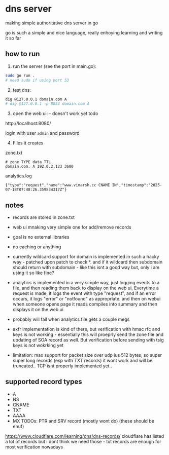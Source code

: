 # dns server

making simple authoritative dns server in go

go is such a simple and nice language, really enhoying learning and writing it so far

## how to run

1. run the server (see the port in main.go):

```sh
sudo go run .
# need sudo if using port 53 
```


2. test dns:

```sh
dig @127.0.0.1 domain.com A
# dig @127.0.0.1 -p 8053 domain.com A
```

3. open the web ui: - doesn't work yet todo

http://localhost:8080/

login with user `admin` and password 

4. Files it creates

zone.txt
```
# zone TYPE data TTL
domain.com. A 192.0.2.123 3600
```

analytics.log

```
{"type":"request","name":"www.vimarsh.cc CNAME IN","timestamp":"2025-07-18T07:48:26.359834317Z"}
```


## notes
- records are stored in zone.txt
- web ui mnaking very simple one for add/remove records
- goal is no external libraries 

- no caching or anything 
- currently wildcard support for domain is implemented in such a hacky way - patched upon patch to check *. and if it wildcard then subdomain should return with subdomain - like this isnt a good way but, only i am using it so like fine?

- analytics is implemented in a very simple way, just logging events to a file, and then reading them back to display on the web ui, Everytime a request is made, it logs the event with type "request", and if an error occurs, it logs "error" or "notfound" as appropriate. and then on webui when someone opens page it reads compiles into summary and then displays it on the web ui
- probably will fail when analytics file gets a couple megs

- axfr implementation is kind of there, but verification with hmac rfc and keys is not working - essentially this will proeprly send the zone file and updating of SOA record as well. But verification before sending with tsig keys is not wokrking yet

- limitation: max support for packet size over udp ius 512 bytes, so super super long records (esp with TXT records) it wont work and will be truncated.. TCP isnt properly implemented yet..

## supported record types
- A
- NS
- CNAME
- TXT
- AAAA
- MX
TODOs:  PTR and SRV record (mostly wont do) (these should be enuf)

https://www.cloudflare.com/learning/dns/dns-records/ 
cloudflare has listed a lot of records but i dont think we need those - txt records are enough for most verification nowadays